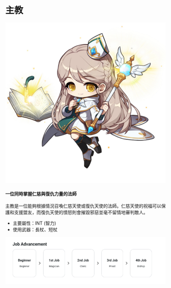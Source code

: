 # 主教

![](/images/msn-101/classes-and-jobs/magician/image_1747236399566_292.png)

#### 一位同時掌握仁慈與復仇力量的法師

主教是一位能夠根據情況召喚仁慈天使或復仇天使的法師。仁慈天使的祝福可以保護和支援盟友，而復仇天使的憤怒則會摧毀邪惡並毫不留情地審判敵人。

*   主要屬性：INT (智力)
*   使用武器：長杖、短杖

![](/images/msn-101/classes-and-jobs/magician/image_1747236399566_671.png)